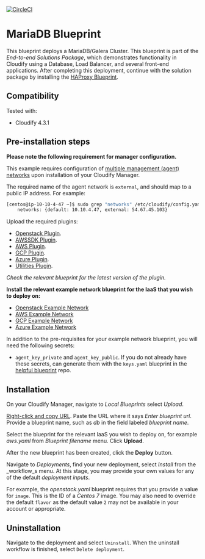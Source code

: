 [![CircleCI](https://circleci.com/gh/cloudify-examples/mariadb-blueprint.svg?style=svg)](https://circleci.com/gh/cloudify-examples/mariadb-blueprint)

# MariaDB Blueprint

This blueprint deploys a MariaDB/Galera Cluster. This blueprint is part of the *End-to-end Solutions Package*, which demonstrates functionality in Cloudify using a Database, Load Balancer, and several front-end applications. After completing this deployment, continue with the solution package by installing the [HAProxy Blueprint](https://github.com/cloudify-examples/haproxy-blueprint).


## Compatibility

Tested with:
  * Cloudify 4.3.1


## Pre-installation steps

**Please note the following requirement for manager configuration.**

This example requires configuration of [multiple management (agent) networks](https://docs.cloudify.co/4.3.0/install_maintain/installation/installing-manager/#multi-network-management) upon installation of your Cloudify Manager.

The required name of the agent network is `external`, and should map to a public IP address. For example:

```bash
[centos@ip-10-10-4-47 ~]$ sudo grep "networks" /etc/cloudify/config.yaml 
    networks: {default: 10.10.4.47, external: 54.67.45.103}
```

Upload the required plugins:

  * [Openstack Plugin](https://github.com/cloudify-cosmo/cloudify-openstack-plugin/releases).
  * [AWSSDK Plugin](https://github.com/cloudify-incubator/cloudify-awssdk-plugin/releases).
  * [AWS Plugin](https://github.com/cloudify-cosmo/cloudify-aws-plugin/releases).
  * [GCP Plugin](https://github.com/cloudify-incubator/cloudify-gcp-plugin/releases).
  * [Azure Plugin](https://github.com/cloudify-incubator/cloudify-azure-plugin/releases).
  * [Utilities Plugin](https://github.com/cloudify-incubator/cloudify-utilities-plugin/releases).

_Check the relevant blueprint for the latest version of the plugin._

**Install the relevant example network blueprint for the IaaS that you wish to deploy on:**

  * [Openstack Example Network](https://github.com/cloudify-examples/openstack-example-network)
  * [AWS Example Network](https://github.com/cloudify-examples/aws-example-network)
  * [GCP Example Network](https://github.com/cloudify-examples/gcp-example-network)
  * [Azure Example Network](https://github.com/cloudify-examples/azure-example-network)

In addition to the pre-requisites for your example network blueprint, you will need the following secrets:

  * `agent_key_private` and `agent_key_public`. If you do not already have these secrets, can generate them with the `keys.yaml` blueprint in the [helpful blueprint](https://github.com/cloudify-examples/helpful-blueprint) repo.


## Installation

On your Cloudify Manager, navigate to _Local Blueprints_ select _Upload_.

[Right-click and copy URL](https://github.com/cloudify-examples/mariadb-blueprint/archive/master.zip). Paste the URL where it says _Enter blueprint url_. Provide a blueprint name, such as _db_ in the field labeled _blueprint name_.

Select the blueprint for the relevant IaaS you wish to deploy on, for example _aws.yaml_ from _Blueprint filename_ menu. Click **Upload**.

After the new blueprint has been created, click the **Deploy** button.

Navigate to _Deployments_, find your new deployment, select _Install_ from the _workflow_s menu. At this stage, you may provide your own values for any of the default _deployment inputs_.

For example, the _openstack.yaml_ blueprint requires that you provide a value for `image`. This is the ID of a _Centos 7_ image. You may also need to override the default `flavor` as the default value `2` may not be available in your account or appropriate.


## Uninstallation

Navigate to the deployment and select `Uninstall`. When the uninstall workflow is finished, select `Delete deployment`.
